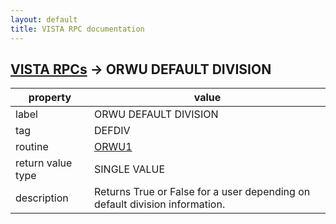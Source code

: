 ```yaml
---
layout: default
title: VISTA RPC documentation
---
```




## [VISTA RPCs](TableOfContent.md) &#8594; ORWU DEFAULT DIVISION 

 property | value 
--- | --- 
 label | ORWU DEFAULT DIVISION
 tag | DEFDIV
 routine | [ORWU1](http://code.osehra.org/dox/Routine_ORWU1_source.html)
 return value type | SINGLE VALUE
 description | Returns True or False for a user depending on default division information.